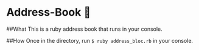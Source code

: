 # Address-Book 📒

##What
This is a ruby address book that runs in your console.

##How
Once in the directory, run `$ ruby address_bloc.rb` in your console.
